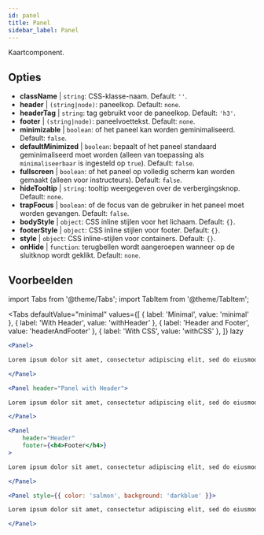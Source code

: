 ```yaml
---
id: panel 
title: Panel
sidebar_label: Panel
---
```


Kaartcomponent.

## Opties

* __className__ | `string`: CSS-klasse-naam. Default: `''`.
* __header__ | `(string|node)`: paneelkop. Default: `none`.
* __headerTag__ | `string`: tag gebruikt voor de paneelkop. Default: `'h3'`.
* __footer__ | `(string|node)`: paneelvoettekst. Default: `none`.
* __minimizable__ | `boolean`: of het paneel kan worden geminimaliseerd. Default: `false`.
* __defaultMinimized__ | `boolean`: bepaalt of het paneel standaard geminimaliseerd moet worden (alleen van toepassing als `minimaliseerbaar` is ingesteld op `true`). Default: `false`.
* __fullscreen__ | `boolean`: of het paneel op volledig scherm kan worden gemaakt (alleen voor instructeurs). Default: `false`.
* __hideTooltip__ | `string`: tooltip weergegeven over de verbergingsknop. Default: `none`.
* __trapFocus__ | `boolean`: of de focus van de gebruiker in het paneel moet worden gevangen. Default: `false`.
* __bodyStyle__ | `object`: CSS inline stijlen voor het lichaam. Default: `{}`.
* __footerStyle__ | `object`: CSS inline stijlen voor footer. Default: `{}`.
* __style__ | `object`: CSS inline-stijlen voor containers. Default: `{}`.
* __onHide__ | `function`: terugbellen wordt aangeroepen wanneer op de sluitknop wordt geklikt. Default: `none`.


## Voorbeelden

import Tabs from '@theme/Tabs';
import TabItem from '@theme/TabItem';

<Tabs
    defaultValue="minimal"
    values={[
        { label: 'Minimal', value: 'minimal' },
        { label: 'With Header', value: 'withHeader' },
        { label: 'Header and Footer', value: 'headerAndFooter' },
        { label: 'With CSS', value: 'withCSS' },
    ]}
    lazy
>

<TabItem value="minimal">

```jsx live
<Panel>

Lorem ipsum dolor sit amet, consectetur adipiscing elit, sed do eiusmod tempor incididunt ut labore et dolore magna aliqua. Ut enim ad minim veniam, quis nostrud exercitation ullamco laboris nisi ut aliquip ex ea commodo consequat. Duis aute irure dolor in reprehenderit in voluptate velit esse cillum dolore eu fugiat nulla pariatur. Excepteur sint occaecat cupidatat non proident, sunt in culpa qui officia deserunt mollit anim id est laborum.

</Panel>
```

</TabItem>

<TabItem value="withHeader">

```jsx live
<Panel header="Panel with Header">

Lorem ipsum dolor sit amet, consectetur adipiscing elit, sed do eiusmod tempor incididunt ut labore et dolore magna aliqua. Ut enim ad minim veniam, quis nostrud exercitation ullamco laboris nisi ut aliquip ex ea commodo consequat. Duis aute irure dolor in reprehenderit in voluptate velit esse cillum dolore eu fugiat nulla pariatur. Excepteur sint occaecat cupidatat non proident, sunt in culpa qui officia deserunt mollit anim id est laborum.

</Panel>
```

</TabItem>

<TabItem value="headerAndFooter">

```jsx live
<Panel 
    header="Header" 
    footer={<h4>Footer</h4>}
>

Lorem ipsum dolor sit amet, consectetur adipiscing elit, sed do eiusmod tempor incididunt ut labore et dolore magna aliqua. Ut enim ad minim veniam, quis nostrud exercitation ullamco laboris nisi ut aliquip ex ea commodo consequat. Duis aute irure dolor in reprehenderit in voluptate velit esse cillum dolore eu fugiat nulla pariatur. Excepteur sint occaecat cupidatat non proident, sunt in culpa qui officia deserunt mollit anim id est laborum.

</Panel>
```

</TabItem>

<TabItem value="withCSS">

```jsx live
<Panel style={{ color: 'salmon', background: 'darkblue' }}>

Lorem ipsum dolor sit amet, consectetur adipiscing elit, sed do eiusmod tempor incididunt ut labore et dolore magna aliqua. Ut enim ad minim veniam, quis nostrud exercitation ullamco laboris nisi ut aliquip ex ea commodo consequat. Duis aute irure dolor in reprehenderit in voluptate velit esse cillum dolore eu fugiat nulla pariatur. Excepteur sint occaecat cupidatat non proident, sunt in culpa qui officia deserunt mollit anim id est laborum.

</Panel>
```

</TabItem>

</Tabs>
